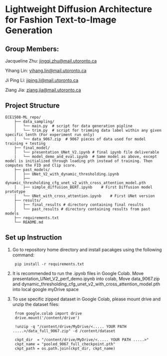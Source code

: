 # Lightweight Diffusion Architecture for Fashion Text-to-Image Generation

## Group Members:
Jacqueline Zhu: jingqi.zhu@mail.utoronto.ca

Yihang Lin: yihang.lin@mail.utoronto.ca

Ji Ping Li: jiping.li@mail.utoronto.ca

Ziang Jia: ziang.jia@mail.utoronto.ca

## Project Structure
    ECE1508-ML_repo/
        ├── data_sampling/
        │   └── main.py  # script for data generation pipline 
        │   └── trim.py  # script for trimming data label within any given specific lenth (For experiment run only)
        │   └── data_9067.zip  # 9067 pieces of data used for model training + testing
        ├── final_model/
        │   └── presentation_UNet_V2.ipynb # final ipynb file deliverable
        |   └── model_demo_and_eval.ipynb  # Same model as above, except model is initialized through loading pth instead of training. Then computes the FID and Clip score. 
        ├── past_models/
        │   ├── UNet_V2_with_dynamic_thresholding.ipynb
        │   ├── dynamic_thresholding_cfg_unet_v2_with_cross_attention_model.pth
        │   ├── simple_diffusion_BERT.ipynb    # First Diffusion model prototype
        │   └── UNet_with_cross_attention.ipynb    # First UNet version
        ├── results/
        │   ├── final_results # directory containing final results
        │   └── past_results # directory containing results from past models
        ├── requirements.txt
        └── README.md

## Set up Instruction
1. Go to repository home directory and install pacakges using the following command: 

        pip install -r requirements.txt


2. It is recommended to run the .ipynb files in Google Colab. 
        Move presentation_UNet_V2_perf_demo.ipynb into colab,
        Move data_9067.zip and dynamic_thresholding_cfg_unet_v2_with_cross_attention_model.pth into local google myDrive space
4. To use specific zipped dataset in Google Colab, please mount drive and unzip the dataset files: 

        from google.colab import drive
        drive.mount('/content/drive')

        !unzip -q "/content/drive/MyDrive/<..... YOUR PATH .....>/data_full_9067.zip" -d /content/dataset  

        ckpt_dir  = "/content/drive/MyDrive/<..... YOUR PATH .....>"                
        ckpt_name = "pooled_9067_full_checkpoint.pth"
        ckpt_path = os.path.join(ckpt_dir, ckpt_name)


